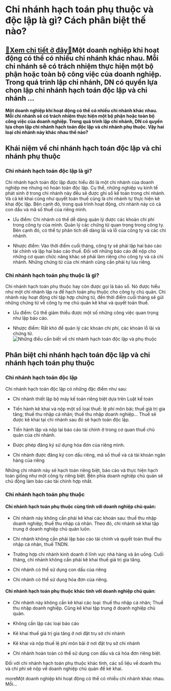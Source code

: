 Chi nhánh hạch toán phụ thuộc và độc lập là gì? Cách phân biệt thế nào?
=======================================================================

[:gift:Xem chi tiết ở đây:gift:](https://hddtvn.com/chi-nhanh-hach-toan-phu-thuoc-va-doc-lap-la-gi-cach-phan-biet-the-nao/)Một doanh nghiệp khi hoạt động có thể có nhiều chi nhánh khác nhau. Mỗi chi nhánh sẽ có trách nhiệm thực hiện một bộ phận hoặc toàn bộ công việc của doanh nghiệp. Trong quá trình lập chi nhánh, DN có quyền lựa chọn lập chi nhánh hạch toán độc lập và chi nhánh …
---------------------------------------------------------------------------------------------------------------------------------------------------------------------------------------------------------------------------------------------------------------------

**Một doanh nghiệp khi hoạt động có thể có nhiều chi nhánh khác nhau. Mỗi chi nhánh sẽ có trách nhiệm thực hiện một bộ phận hoặc toàn bộ công việc của doanh nghiệp. Trong quá trình lập chi nhánh, DN có quyền lựa chọn lập chi nhánh hạch toán độc lập và chi nhánh phụ thuộc. Vậy hai loại chi nhánh này khác nhau thế nào?**


**Khái niệm về chi nhánh hạch toán độc lập và chi nhánh phụ thuộc**
-------------------------------------------------------------------


### **Chi nhánh hạch toán độc lập là gì?**


Chi nhánh hạch toán độc lập được hiểu đó là một chi nhánh của doanh nghiệp mẹ nhưng nó hoàn toàn độc lập. Cụ thể, những nghiệp vụ kinh tế phát sinh ở trong chi nhánh này đều sẽ được ghi sổ kế toán trong chi nhánh. Và cả kê khai cũng như quyết toán thuế cũng là chi nhánh tự thực hiện kê khai độc lập. Bên cạnh đó, trong quá trình hoạt động, chi nhánh này có cả con dấu và mã số thuế của riêng mình. 




* Ưu điểm: Chi nhánh có thể dễ dàng quản lý được các khoản chi phí trong công ty của mình. Quản lý các chứng từ quan trọng trong công ty. Bên cạnh đó, có thể tự phân tích dễ dàng lãi và lỗ của công ty và các chi nhánh. 

* Nhược điểm: Vào thời điểm cuối tháng, công ty sẽ phải lập hai báo cáo tài chính và lập hai báo cáo thuế. Đối với những báo cáo để nộp cho những cơ quan chức năng khác sẽ phải làm riêng cho công ty và cả chi nhánh. Những chứng từ của chi nhánh cũng cần phải tự lưu riêng. 



### **Chi nhánh hạch toán phụ thuộc là gì?**


Chi nhánh hạch toán phụ thuộc hay còn được gọi là báo sổ. Nó được hiểu như một chi nhánh lập ra để hạch toán phụ thuộc cho công ty chủ quản. Chi nhánh này hoạt động chỉ tập hợp chứng từ, đến thời điểm cuối tháng sẽ gửi những chứng từ về công ty mẹ chủ quản kê khai và quyết toán thuế. 




* Ưu điểm: Có thể giảm thiểu được một số những công việc quan trọng như lập báo cáo. 

* Nhược điểm: Rất khó để quản lý các khoản chi phí, các khoản lỗ lãi và chứng từ.![Những điều cần biết về chi nhánh hạch toán độc lập và phụ thuộc ](https://hddtvn.com/wp-content/uploads/2021/01/ChE1BBA9c-nC483ng-cE1BBA7a-chi-nhC3A1nh-lC3A0-gC3AC.jpeg) 



**Phân biệt chi nhánh hạch toán độc lập và chi nhánh hạch toán phụ thuộc**
--------------------------------------------------------------------------


### **Chi nhánh hạch toán độc lập**


Chi nhánh hạch toán độc lập có những đặc điểm như sau: 




* Chi nhánh thiết lập bộ máy kế toán riêng biệt dựa trên Luật kế toán

* Tiến hành kê khai và nộp một số loại thuế: lệ phí môn bài; thuế giá trị gia tăng; thuế thu nhập cá nhân; thuế thu nhập doanh nghiệp… Thuế sẽ được kê khai tại chi nhánh sau đó sẽ hạch toán độc lập. 

* Tiến hành lập và nộp lại báo cáo tài chính ở trong cơ quan thuế chủ quản của chi nhánh. 

* Được phép đăng ký sử dụng hóa đơn của riêng mình. 

* Chi nhánh được đăng ký con dấu riêng, mã số thuế và cả tài khoản ngân hàng của riêng



Những chi nhánh này sẽ hạch toán riêng biệt, báo cáo và thực hiện hạch toán giống như một công ty riêng biệt. Bên phía doanh nghiệp chủ quản sẽ chủ động làm báo cáo tài chính hợp nhất. 


### **Chi nhánh hạch toán phụ thuộc**


#### Chi nhánh hạch toán phụ thuộc cùng tỉnh với doanh nghiệp chủ quản:




* Chi nhánh này không cần phải kê khai các khoản sau: thuế thu nhập doanh nghiệp; thuế thu nhập cá nhân. Theo đó, chi nhánh sẽ khai tập trung ở doanh nghiệp chủ quản luôn. 

* Chi nhánh không cần phải lập báo cáo tài chính và quyết toán thuế thu nhập cá nhân, thuế TNDN. 

* Trường hợp chi nhánh kinh doanh ở lĩnh vực nhà hàng và ăn uống. Cuối tháng, chi nhánh không cần phải kê khai thuế giá trị gia tăng. 

* Chi nhánh có thể sử dụng con dấu của riêng

* Chi nhánh có thể sử dụng hóa đơn của riêng. 



#### Chi nhánh hạch toán phụ thuộc khác tỉnh với doanh nghiệp chủ quản:




* Chi nhánh này không cần kê khai các loại: thuế thu nhập cá nhân; Thuế thu nhập doanh nghiệp. Cũng kê khai tập trung ở doanh nghiệp chủ quản. 

* Không cần lập các loại báo cáo

* Kê khai thuế giá trị gia tăng ở nơi đặt trụ sở chi nhánh

* Kê khai và nộp thuế lệ phí môn bài ở nơi đặt trụ sở chi nhánh

* Chi nhánh hoàn toàn có thể sử dụng con dấu và cả hóa đơn riêng biệt. 



Đối với chi nhánh hạch toán phụ thuộc khác tỉnh, các số liệu về doanh thu và chi phí sẽ nộp về doanh nghiệp chủ quản để kê khai. 


moreMột doanh nghiệp khi hoạt động có thể có nhiều chi nhánh khác nhau. Mỗi…

